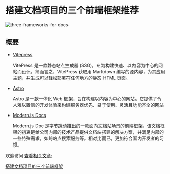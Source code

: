 # 搭建文档项目的三个前端框架推荐

![three-frameworks-for-docs](https://cdn.minilite.cn/screenshots/three-frameworks-for-docs.png)

## 概要

- <a href="https://vitepress.dev" target="_blank">Vitepress</a>

  VitePress 是一款静态站点生成器 (SSG)，专为构建快速、以内容为中心的网站而设计。简而言之，VitePress 获取用 Markdown 编写的源内容，为其应用主题，并生成可以轻松部署在任何地方的静态 HTML 页面。

- <a href="https://astro.build" target="_blank">Astro</a>

  Astro 是一款一体化 Web 框架，旨在构建以内容为中心的网站。它提供了令人难以置信的开发体验来构建服务器优先、易于使用、灵活且功能齐全的网站

- <a href="https://modernjs.dev/doc-tools/zh" target="_blank">Modern.js Docs</a>

  Modern.js Doc 是字节跳动推出的一款面向文档站场景的前端框架，该文档框架的初衷是给公司内部的技术产品提供文档站搭建的解决方案，并满足内部的一些特殊需求，如跨站点搜索服务等。相对比而已，更加符合国内开发者的习惯。

欢迎访问 <a href="https://www.minilite.cn" target="_blank"> 查看相关文章:

[搭建文档项目的三个前端框架](https://www.minilite.cn/blog/build-a-docs-project-with-astro)
